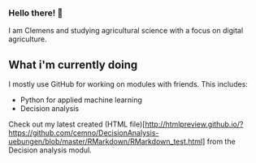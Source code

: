 ### Hello there! 👋
I am Clemens and studying agricultural science with a focus on digital agriculture.

## What i'm currently doing

I mostly use GitHub for working on modules with friends. This includes:

- Python for applied machine learning
- Decision analysis


Check out my latest created (HTML file)[http://htmlpreview.github.io/?https://github.com/cemno/DecisionAnalysis-uebungen/blob/master/RMarkdown/RMarkdown_test.html] from the Decision analysis modul.

<!--
**cemno/cemno** is a ✨ _special_ ✨ repository because its `README.md` (this file) appears on your GitHub profile.

Here are some ideas to get you started:

- 🔭 I’m currently working on ...
- 🌱 I’m currently learning ...
- 👯 I’m looking to collaborate on ...
- 🤔 I’m looking for help with ...
- 💬 Ask me about ...
- 📫 How to reach me: ...
- 😄 Pronouns: ...
- ⚡ Fun fact: ...
-->
